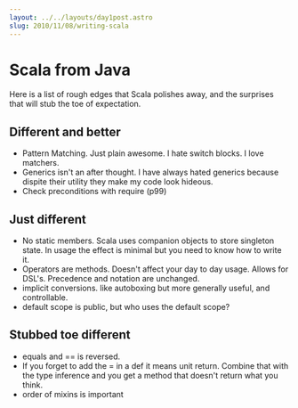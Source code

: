 ```yaml
---
layout: ../../layouts/day1post.astro
slug: 2010/11/08/writing-scala
---
```

Scala from Java
===============

Here is a list of rough edges that Scala polishes away, and the surprises that will stub the toe of expectation.

Different and better
--------------------

* Pattern Matching. Just plain awesome. I hate switch blocks. I love matchers.
* Generics isn't an after thought. I have always hated generics because dispite their utility they make my code look hideous.
* Check preconditions with require (p99)


Just different
--------------

* No static members. Scala uses companion objects to store singleton state. In usage the effect is minimal but you need to know how to write it.
* Operators are methods. Doesn't affect your day to day usage. Allows for DSL's. Precedence and notation are unchanged.
* implicit conversions. like autoboxing but more generally useful, and controllable.
* default scope is public, but who uses the default scope?

Stubbed toe different
----------------------

* equals and == is reversed.
* If you forget to add the = in a def it means unit return. Combine
that with the type inference and you get a method that doesn't return
what you think.
* order of mixins is important
